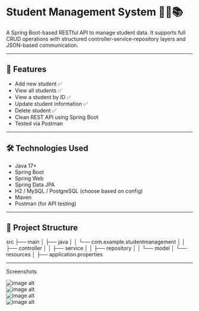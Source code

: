 # Student Management System 🧑‍🎓📚

A Spring Boot-based RESTful API to manage student data. 
It supports full CRUD operations with structured controller-service-repository layers and JSON-based communication.

---

## 🚀 Features

- Add new student ✅
- View all students ✅
- View a student by ID ✅
- Update student information ✅
- Delete student ✅
- Clean REST API using Spring Boot
- Tested via Postman

---

## 🛠️ Technologies Used

- Java 17+
- Spring Boot
- Spring Web
- Spring Data JPA
- H2 / MySQL / PostgreSQL (choose based on config)
- Maven
- Postman (for API testing)

---

## 📁 Project Structure
src
├── main
│ ├── java
│ │ └── com.example.studentmanagement
│ │ ├── controller
│ │ ├── service
│ │ ├── repository
│ │ └── model
│ └── resources
│ ├── application.properties


---

Screenshots

![image alt]()     
![image alt]()     
![image alt]()     
![image alt]()     
